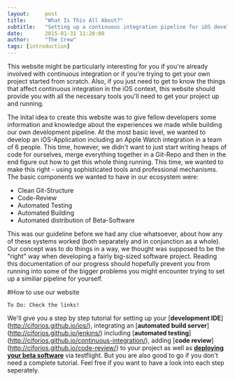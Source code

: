 ```yaml
---
layout:     post
title:      "What Is This All About?"
subtitle:   "Setting up a continuous integration pipeline for iOS development"
date:       2015-01-31 11:20:00
author:     "The Crew"
tags: [introduction]
---
```


This website might be particularly interesting for you if you're already involved with continuous integration or if you're trying to get your own project started from scratch. Also, if you just need to get to know the things that affect continuous integration in the iOS context, this website should provide you with all the necessary tools you'll need to get your project up and running.

The inital idea to create this website was to give fellow developers some information and knowledge about the experiences we made while building our own development pipeline. At the most basic level, we wanted to develop an iOS-Application including an Apple Watch integration in a team of 6 people. This time, however, we didn't want to just start writing heaps of code for ourselves, merge everything together in a Git-Repo and then in the end figure out how to get this whole thing running. This time, we wanted to make this right - using sophisticated tools and professional mechanisms. The basic components we wanted to have in our ecosystem were:

- Clean Git-Structure
- Code-Review
- Automated Testing
- Automated Building
- Automated distribution of Beta-Software

This was our guideline before we had any clue whatsoever, about how any of these systems worked (both separately and in conjunction as a whole). Our concept was to do things in a way, we thought was supposed to be the "right" way when developing a fairly big-sized software project. Reading this documentation of our progress should hopefully prevent you from running into some of the bigger problems you might encounter trying to set up a similiar pipeline for yourself.

#How to use our website

	To Do: Check the links!

We'll give you a step by step tutorial for setting up your [**development IDE**] (http://ciforios.github.io/ios/), integrating an [**automated build server**] (http://ciforios.github.io/jenkins/) including [**automated testing**] (http://ciforios.github.io/continuous-integration/), adding [**code review**] (http://ciforios.github.io/code-review/) to your project as well as [**deploying your beta software**](http://ciforios.github.io/workflow/) via testflight. But you are also good to go if you don't need a complete tutorial. Feel free if you want to have a look into each step seperately.